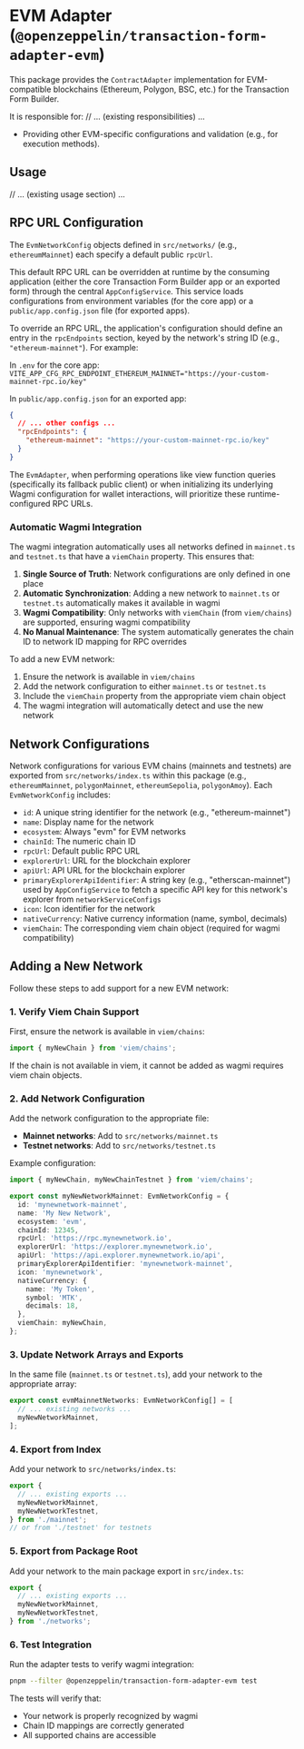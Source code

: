 # EVM Adapter (`@openzeppelin/transaction-form-adapter-evm`)

This package provides the `ContractAdapter` implementation for EVM-compatible blockchains (Ethereum, Polygon, BSC, etc.) for the Transaction Form Builder.

It is responsible for:
// ... (existing responsibilities) ...

- Providing other EVM-specific configurations and validation (e.g., for execution methods).

## Usage

// ... (existing usage section) ...

## RPC URL Configuration

The `EvmNetworkConfig` objects defined in `src/networks/` (e.g., `ethereumMainnet`) each specify a default public `rpcUrl`.

This default RPC URL can be overridden at runtime by the consuming application (either the core Transaction Form Builder app or an exported form) through the central `AppConfigService`. This service loads configurations from environment variables (for the core app) or a `public/app.config.json` file (for exported apps).

To override an RPC URL, the application's configuration should define an entry in the `rpcEndpoints` section, keyed by the network's string ID (e.g., `"ethereum-mainnet"`). For example:

In `.env` for the core app:
`VITE_APP_CFG_RPC_ENDPOINT_ETHEREUM_MAINNET="https://your-custom-mainnet-rpc.io/key"`

In `public/app.config.json` for an exported app:

```json
{
  // ... other configs ...
  "rpcEndpoints": {
    "ethereum-mainnet": "https://your-custom-mainnet-rpc.io/key"
  }
}
```

The `EvmAdapter`, when performing operations like view function queries (specifically its fallback public client) or when initializing its underlying Wagmi configuration for wallet interactions, will prioritize these runtime-configured RPC URLs.

### Automatic Wagmi Integration

The wagmi integration automatically uses all networks defined in `mainnet.ts` and `testnet.ts` that have a `viemChain` property. This ensures that:

1. **Single Source of Truth**: Network configurations are only defined in one place
2. **Automatic Synchronization**: Adding a new network to `mainnet.ts` or `testnet.ts` automatically makes it available in wagmi
3. **Wagmi Compatibility**: Only networks with `viemChain` (from `viem/chains`) are supported, ensuring wagmi compatibility
4. **No Manual Maintenance**: The system automatically generates the chain ID to network ID mapping for RPC overrides

To add a new EVM network:

1. Ensure the network is available in `viem/chains`
2. Add the network configuration to either `mainnet.ts` or `testnet.ts`
3. Include the `viemChain` property from the appropriate viem chain object
4. The wagmi integration will automatically detect and use the new network

## Network Configurations

Network configurations for various EVM chains (mainnets and testnets) are exported from `src/networks/index.ts` within this package (e.g., `ethereumMainnet`, `polygonMainnet`, `ethereumSepolia`, `polygonAmoy`). Each `EvmNetworkConfig` includes:

- `id`: A unique string identifier for the network (e.g., "ethereum-mainnet")
- `name`: Display name for the network
- `ecosystem`: Always "evm" for EVM networks
- `chainId`: The numeric chain ID
- `rpcUrl`: Default public RPC URL
- `explorerUrl`: URL for the blockchain explorer
- `apiUrl`: API URL for the blockchain explorer
- `primaryExplorerApiIdentifier`: A string key (e.g., "etherscan-mainnet") used by `AppConfigService` to fetch a specific API key for this network's explorer from `networkServiceConfigs`
- `icon`: Icon identifier for the network
- `nativeCurrency`: Native currency information (name, symbol, decimals)
- `viemChain`: The corresponding viem chain object (required for wagmi compatibility)

## Adding a New Network

Follow these steps to add support for a new EVM network:

### 1. Verify Viem Chain Support

First, ensure the network is available in `viem/chains`:

```typescript
import { myNewChain } from 'viem/chains';
```

If the chain is not available in viem, it cannot be added as wagmi requires viem chain objects.

### 2. Add Network Configuration

Add the network configuration to the appropriate file:

- **Mainnet networks**: Add to `src/networks/mainnet.ts`
- **Testnet networks**: Add to `src/networks/testnet.ts`

Example configuration:

```typescript
import { myNewChain, myNewChainTestnet } from 'viem/chains';

export const myNewNetworkMainnet: EvmNetworkConfig = {
  id: 'mynewnetwork-mainnet',
  name: 'My New Network',
  ecosystem: 'evm',
  chainId: 12345,
  rpcUrl: 'https://rpc.mynewnetwork.io',
  explorerUrl: 'https://explorer.mynewnetwork.io',
  apiUrl: 'https://api.explorer.mynewnetwork.io/api',
  primaryExplorerApiIdentifier: 'mynewnetwork-mainnet',
  icon: 'mynewnetwork',
  nativeCurrency: {
    name: 'My Token',
    symbol: 'MTK',
    decimals: 18,
  },
  viemChain: myNewChain,
};
```

### 3. Update Network Arrays and Exports

In the same file (`mainnet.ts` or `testnet.ts`), add your network to the appropriate array:

```typescript
export const evmMainnetNetworks: EvmNetworkConfig[] = [
  // ... existing networks ...
  myNewNetworkMainnet,
];
```

### 4. Export from Index

Add your network to `src/networks/index.ts`:

```typescript
export {
  // ... existing exports ...
  myNewNetworkMainnet,
  myNewNetworkTestnet,
} from './mainnet';
// or from './testnet' for testnets
```

### 5. Export from Package Root

Add your network to the main package export in `src/index.ts`:

```typescript
export {
  // ... existing exports ...
  myNewNetworkMainnet,
  myNewNetworkTestnet,
} from './networks';
```

### 6. Test Integration

Run the adapter tests to verify wagmi integration:

```bash
pnpm --filter @openzeppelin/transaction-form-adapter-evm test
```

The tests will verify that:

- Your network is properly recognized by wagmi
- Chain ID mappings are correctly generated
- All supported chains are accessible
